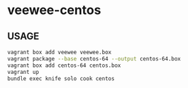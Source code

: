 veewee-centos
=============

## USAGE

```bash
vagrant box add veewee veewee.box
vagrant package --base centos-64 --output centos-64.box
vagrant box add centos-64 centos.box
vagrant up
bundle exec knife solo cook centos
```
